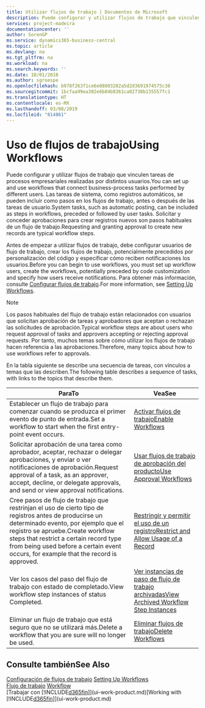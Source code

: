 ```yaml
---
title: Utilizar flujos de trabajo | Documentos de Microsoft
description: Puede configurar y utilizar flujos de trabajo que vinculen tareas de procesos empresariales realizadas por distintos usuarios. Las tareas de sistema, como registros automáticos, se pueden incluir como pasos en los flujos de trabajo, antes o después de las tareas de usuario. Solicitar y conceder aprobaciones para crear registros nuevos son pasos habituales de un flujo de trabajo.
services: project-madeira
documentationcenter: ''
author: SorenGP
ms.service: dynamics365-business-central
ms.topic: article
ms.devlang: na
ms.tgt_pltfrm: na
ms.workload: na
ms.search.keywords: ''
ms.date: 10/01/2018
ms.author: sgroespe
ms.openlocfilehash: b978f263f1ce6e08803202a5d2d3691974575c38
ms.sourcegitcommit: 1bcfaa99ea302e6b84b8361ca02730b135557fc1
ms.translationtype: HT
ms.contentlocale: es-MX
ms.lasthandoff: 03/08/2019
ms.locfileid: "814861"
---
```

# <a name="using-workflows"></a><span data-ttu-id="437a6-105">Uso de flujos de trabajo</span><span class="sxs-lookup"><span data-stu-id="437a6-105">Using Workflows</span></span>
<span data-ttu-id="437a6-106">Puede configurar y utilizar flujos de trabajo que vinculen tareas de procesos empresariales realizadas por distintos usuarios.</span><span class="sxs-lookup"><span data-stu-id="437a6-106">You can set up and use workflows that connect business-process tasks performed by different users.</span></span> <span data-ttu-id="437a6-107">Las tareas de sistema, como registros automáticos, se pueden incluir como pasos en los flujos de trabajo, antes o después de las tareas de usuario.</span><span class="sxs-lookup"><span data-stu-id="437a6-107">System tasks, such as automatic posting, can be included as steps in workflows, preceded or followed by user tasks.</span></span> <span data-ttu-id="437a6-108">Solicitar y conceder aprobaciones para crear registros nuevos son pasos habituales de un flujo de trabajo.</span><span class="sxs-lookup"><span data-stu-id="437a6-108">Requesting and granting approval to create new records are typical workflow steps.</span></span>  

 <span data-ttu-id="437a6-109">Antes de empezar a utilizar flujos de trabajo, debe configurar usuarios de flujo de trabajo, crear los flujos de trabajo, potencialmente precedidos por personalización del código y especificar cómo reciben notificaciones los usuarios.</span><span class="sxs-lookup"><span data-stu-id="437a6-109">Before you can begin to use workflows, you must set up workflow users, create the workflows, potentially preceded by code customization and specify how users receive notifications.</span></span> <span data-ttu-id="437a6-110">Para obtener más información, consulte [Configurar flujos de trabajo](across-set-up-workflows.md).</span><span class="sxs-lookup"><span data-stu-id="437a6-110">For more information, see [Setting Up Workflows](across-set-up-workflows.md).</span></span>  

> [!NOTE]  
>  <span data-ttu-id="437a6-111">Los pasos habituales del flujo de trabajo están relacionados con usuarios que solicitan aprobación de tareas y aprobadores que aceptan o rechazan las solicitudes de aprobación.</span><span class="sxs-lookup"><span data-stu-id="437a6-111">Typical workflow steps are about users who request approval of tasks and approvers accepting or rejecting approval requests.</span></span> <span data-ttu-id="437a6-112">Por tanto, muchos temas sobre cómo utilizar los flujos de trabajo hacen referencia a las aprobaciones.</span><span class="sxs-lookup"><span data-stu-id="437a6-112">Therefore, many topics about how to use workflows refer to approvals.</span></span>  

 <span data-ttu-id="437a6-113">En la tabla siguiente se describe una secuencia de tareas, con vínculos a temas que las describen.</span><span class="sxs-lookup"><span data-stu-id="437a6-113">The following table describes a sequence of tasks, with links to the topics that describe them.</span></span>  

|<span data-ttu-id="437a6-114">**Para**</span><span class="sxs-lookup"><span data-stu-id="437a6-114">**To**</span></span>|<span data-ttu-id="437a6-115">**Vea**</span><span class="sxs-lookup"><span data-stu-id="437a6-115">**See**</span></span>|  
|------------|-------------|  
|<span data-ttu-id="437a6-116">Establecer un flujo de trabajo para comenzar cuando se produzca el primer evento de punto de entrada.</span><span class="sxs-lookup"><span data-stu-id="437a6-116">Set a workflow to start when the first entry-point event occurs.</span></span>|[<span data-ttu-id="437a6-117">Activar flujos de trabajo</span><span class="sxs-lookup"><span data-stu-id="437a6-117">Enable Workflows</span></span>](across-how-to-enable-workflows.md)|  
|<span data-ttu-id="437a6-118">Solicitar aprobación de una tarea como aprobador, aceptar, rechazar o delegar aprobaciones, y enviar o ver notificaciones de aprobación.</span><span class="sxs-lookup"><span data-stu-id="437a6-118">Request approval of a task, as an approver, accept, decline, or delegate approvals, and send or view approval notifications.</span></span>|[<span data-ttu-id="437a6-119">Usar flujos de trabajo de aprobación del producto</span><span class="sxs-lookup"><span data-stu-id="437a6-119">Use Approval Workflows</span></span>](across-how-use-approval-workflows.md)|  
|<span data-ttu-id="437a6-120">Cree pasos de flujo de trabajo que restrinjan el uso de cierto tipo de registros antes de producirse un determinado evento, por ejemplo que el registro se apruebe.</span><span class="sxs-lookup"><span data-stu-id="437a6-120">Create workflow steps that restrict a certain record type from being used before a certain event occurs, for example that the record is approved.</span></span>|[<span data-ttu-id="437a6-121">Restringir y permitir el uso de un registro</span><span class="sxs-lookup"><span data-stu-id="437a6-121">Restrict and Allow Usage of a Record</span></span>](across-how-to-restrict-and-allow-usage-of-a-record.md)|  
|<span data-ttu-id="437a6-122">Ver los casos del paso del flujo de trabajo con estado de completado.</span><span class="sxs-lookup"><span data-stu-id="437a6-122">View workflow step instances of status Completed.</span></span>|[<span data-ttu-id="437a6-123">Ver instancias de paso de flujo de trabajo archivadas</span><span class="sxs-lookup"><span data-stu-id="437a6-123">View Archived Workflow Step Instances</span></span>](across-how-to-view-archived-workflow-step-instances.md)|  
|<span data-ttu-id="437a6-124">Eliminar un flujo de trabajo que está seguro que no se utilizará más.</span><span class="sxs-lookup"><span data-stu-id="437a6-124">Delete a workflow that you are sure will no longer be used.</span></span>|[<span data-ttu-id="437a6-125">Eliminar flujos de trabajo</span><span class="sxs-lookup"><span data-stu-id="437a6-125">Delete Workflows</span></span>](across-how-to-delete-workflows.md)|  

## <a name="see-also"></a><span data-ttu-id="437a6-126">Consulte también</span><span class="sxs-lookup"><span data-stu-id="437a6-126">See Also</span></span>  
<span data-ttu-id="437a6-127">[Configuración de flujos de trabajo](across-set-up-workflows.md) </span><span class="sxs-lookup"><span data-stu-id="437a6-127">[Setting Up Workflows](across-set-up-workflows.md) </span></span>  
<span data-ttu-id="437a6-128">[Flujo de trabajo](across-workflow.md) </span><span class="sxs-lookup"><span data-stu-id="437a6-128">[Workflow](across-workflow.md) </span></span>  
<span data-ttu-id="437a6-129">[Trabajar con [!INCLUDE[d365fin](includes/d365fin_md.md)]](ui-work-product.md)</span><span class="sxs-lookup"><span data-stu-id="437a6-129">[Working with [!INCLUDE[d365fin](includes/d365fin_md.md)]](ui-work-product.md)</span></span>
